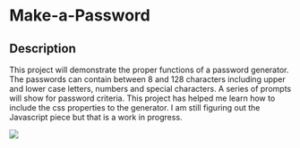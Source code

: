 # Make-a-Password

## Description

This project will demonstrate the proper functions of a password generator. The passwords can contain between 8 and 128 characters including upper and lower case letters, numbers and special characters. A series of prompts will show for password criteria. This project has helped me learn how to include the css properties to the generator. I am still figuring out the Javascript piece but that is a work in progress.

<img src="screenshot-2023-01-18-055153.png">